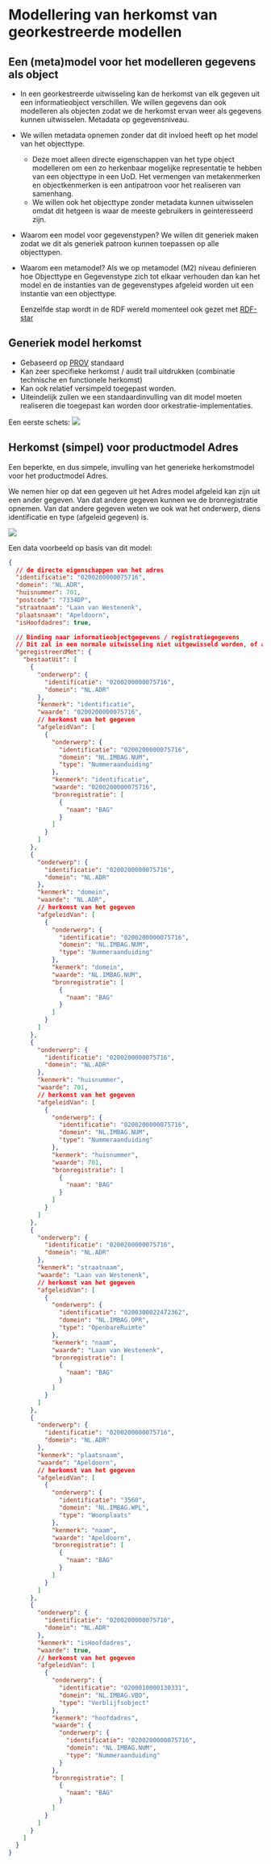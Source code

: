 # Modellering van herkomst van georkestreerde modellen

## Een (meta)model voor het modelleren gegevens als object

* In een georkestreerde uitwisseling kan de herkomst van elk gegeven uit een informatieobject verschillen. We willen gegevens dan ook modelleren als objecten zodat we de herkomst ervan weer als gegevens kunnen uitwisselen. Metadata op gegevensniveau.
* We willen metadata opnemen zonder dat dit invloed heeft op het model van het objecttype.
  * Deze moet alleen directe eigenschappen van het type object modelleren om een zo herkenbaar mogelijke representatie te hebben van een objecttype in een UoD. Het vermengen van metakenmerken en objectkenmerken is een antipatroon voor het realiseren van samenhang.
  * We willen ook het objecttype zonder metadata kunnen uitwisselen omdat dit hetgeen is waar de meeste gebruikers in geinteresseerd zijn.
* Waarom een model voor gegevenstypen? We willen dit generiek maken zodat we dit als generiek patroon kunnen toepassen op alle objecttypen.
* Waarom een metamodel? Als we op metamodel (M2) niveau definieren hoe Objecttype en Gegevenstype zich tot elkaar verhouden dan kan het model en de instanties van de gegevenstypes afgeleid worden uit een instantie van een objecttype.
  
  Eenzelfde stap wordt in de RDF wereld momenteel ook gezet met [RDF-star](https://w3c.github.io/rdf-star/cg-spec)

## Generiek model herkomst

* Gebaseerd op [PROV](https://www.w3.org/TR/prov-overview/) standaard
* Kan zeer specifieke herkomst / audit trail uitdrukken (combinatie technische en functionele herkomst)
* Kan ook relatief versimpeld toegepast worden.
* Uiteindelijk zullen we een standaardinvulling van dit model moeten realiseren die toegepast kan worden door orkestratie-implementaties.

Een eerste schets:
![](./media/herkomst/herkomst-generiek.drawio.png)


## Herkomst (simpel) voor productmodel Adres

Een beperkte, en dus simpele, invulling van het generieke herkomstmodel voor het productmodel Adres.

We nemen hier op dat een gegeven uit het Adres model afgeleid kan zijn uit een ander gegeven. 
Van dat andere gegeven kunnen we de bronregistratie opnemen.
Van dat andere gegeven weten we ook wat het onderwerp, diens identificatie en type (afgeleid gegeven) is.

![](./media/herkomst/adres-herkomst-productmodel.drawio.png)

Een data voorbeeld op basis van dit model:

```json
{
  // de directe eigenschappen van het adres
  "identificatie": "0200200000075716",
  "domein": "NL.ADR",
  "huisnummer": 701,
  "postcode": "7334DP",
  "straatnaam": "Laan van Westenenk",
  "plaatsnaam": "Apeldoorn",
  "isHoofdadres": true,

  // Binding naar informatieobjectgegevens / registratiegegevens
  // Dit zal in een normale uitwisseling niet uitgewisseld worden, of apart opvraagbaar zijn.
  "geregistreerdMet": {
    "bestaatUit": [
      {
        "onderwerp": {
          "identificatie": "0200200000075716",
          "domein": "NL.ADR"
        },
        "kenmerk": "identificatie",
        "waarde": "0200200000075716",
        // herkomst van het gegeven
        "afgeleidVan": [
          {
            "onderwerp": {
              "identificatie": "0200200000075716",
              "domein": "NL.IMBAG.NUM",
              "type": "Nummeraanduiding" 
            },
            "kenmerk": "identificatie",
            "waarde": "0200200000075716",
            "bronregistratie": [
              {
                "naam": "BAG"
              }
            ]
          }
        ]
      },
      {
        "onderwerp": {
          "identificatie": "0200200000075716",
          "domein": "NL.ADR"
        },
        "kenmerk": "domein",
        "waarde": "NL.ADR",
        // herkomst van het gegeven
        "afgeleidVan": [
          {
            "onderwerp": {
              "identificatie": "0200200000075716",
              "domein": "NL.IMBAG.NUM",
              "type": "Nummeraanduiding" 
            },
            "kenmerk": "domein",
            "waarde": "NL.IMBAG.NUM",
            "bronregistratie": [
              {
                "naam": "BAG"
              }
            ]
          }
        ]
      },
      {
        "onderwerp": {
          "identificatie": "0200200000075716",
          "domein": "NL.ADR"
        },
        "kenmerk": "huisnummer",
        "waarde": 701,
        // herkomst van het gegeven
        "afgeleidVan": [
          {
            "onderwerp": {
              "identificatie": "0200200000075716",
              "domein": "NL.IMBAG.NUM",
              "type": "Nummeraanduiding" 
            },
            "kenmerk": "huisnummer",
            "waarde": 701,
            "bronregistratie": [
              {
                "naam": "BAG"
              }
            ]
          }
        ]
      },
      {
        "onderwerp": {
          "identificatie": "0200200000075716",
          "domein": "NL.ADR"
        },
        "kenmerk": "straatnaam",
        "waarde": "Laan van Westenenk",
        // herkomst van het gegeven
        "afgeleidVan": [
          {
            "onderwerp": {
              "identificatie": "0200300022472362",
              "domein": "NL.IMBAG.OPR",
              "type": "OpenbareRuimte" 
            },
            "kenmerk": "naam",
            "waarde": "Laan van Westenenk",
            "bronregistratie": [
              {
                "naam": "BAG"
              }
            ]
          }
        ]
      },
      {
        "onderwerp": {
          "identificatie": "0200200000075716",
          "domein": "NL.ADR"
        },
        "kenmerk": "plaatsnaam",
        "waarde": "Apeldoorn",
        // herkomst van het gegeven
        "afgeleidVan": [
          {
            "onderwerp": {
              "identificatie": "3560",
              "domein": "NL.IMBAG.WPL",
              "type": "Woonplaats" 
            },
            "kenmerk": "naam",
            "waarde": "Apeldoorn",
            "bronregistratie": [
              {
                "naam": "BAG"
              }
            ]
          }
        ]
      },
      {
        "onderwerp": {
          "identificatie": "0200200000075716",
          "domein": "NL.ADR"
        },
        "kenmerk": "isHoofdadres",
        "waarde": true,
        // herkomst van het gegeven
        "afgeleidVan": [
          {
            "onderwerp": {
              "identificatie": "0200010000130331",
              "domein": "NL.IMBAG.VBO",
              "type": "Verblijfsobject" 
            },
            "kenmerk": "hoofdadres",
            "waarde": {
              "onderwerp": {
                "identificatie": "0200200000075716",
                "domein": "NL.IMBAG.NUM",
                "type": "Nummeraanduiding"
              }
            },
            "bronregistratie": [
              {
                "naam": "BAG"
              }
            ]
          }
        ]
      }
    ]
  }
}
```